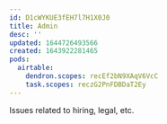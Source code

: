 ```yaml
---
id: D1cWYKUE3fEH7l7H1X0J0
title: Admin
desc: ''
updated: 1644726493566
created: 1643922281465
pods:
  airtable:
    dendron.scopes: recEf2bN9XAqV6VcC
    task.scopes: reczG2PnFDBDaT2Ey
---
```


Issues related to hiring, legal, etc. 
